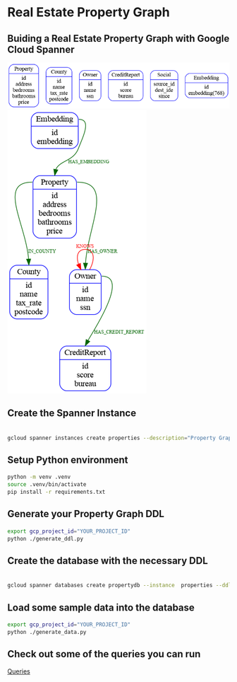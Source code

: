 #  Real Estate Property Graph

## Buiding a Real Estate Property Graph with Google Cloud Spanner

![datasources](./docs/datasources.png)
![graph](./docs/graph.png)

## Create the Spanner Instance

```bash

gcloud spanner instances create properties --description="Property Graph Database" --nodes=1 --config=regional-us-west1
```

## Setup Python environment

```bash
python -m venv .venv
source .venv/bin/activate
pip install -r requirements.txt 
```

## Generate your Property Graph DDL

```bash
export gcp_project_id="YOUR_PROJECT_ID"
python ./generate_ddl.py
```

## Create the database with the necessary DDL

```bash

gcloud spanner databases create propertydb --instance  properties --ddl-file=PropertyGraphDDL.sql

```

## Load some sample data into the database

```bash
export gcp_project_id="YOUR_PROJECT_ID"
python ./generate_data.py
```

## Check out some of the queries you can run

[Queries](./SampleQueries.md)
